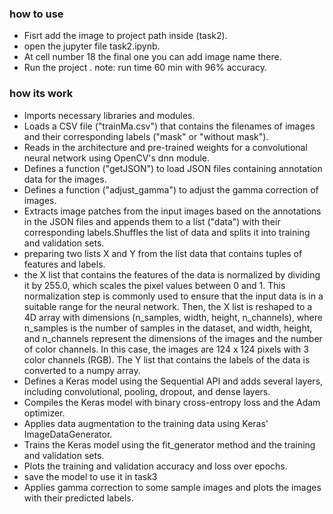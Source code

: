 ### how to use 
 
- Fisrt add the image to project path inside (task2).
- open the jupyter file task2.ipynb.
- At cell number 18 the final one you can add image name there.
- Run the project . 
note: run time 60 min with 96% accuracy. 

### how its work

- Imports necessary libraries and modules.
- Loads a CSV file ("trainMa.csv") that contains the filenames of images and their corresponding labels ("mask" or "without mask").
- Reads in the architecture and pre-trained weights for a convolutional neural network using OpenCV's dnn module.
- Defines a function ("getJSON") to load JSON files containing annotation data for the images.
- Defines a function ("adjust_gamma") to adjust the gamma correction of images.
- Extracts image patches from the input images based on the annotations in the JSON files and appends them to a list ("data") with their corresponding labels.Shuffles the list of data and splits it into training and validation sets.
- preparing two lists X and Y from the list data that contains tuples of features and labels.
- the X list that contains the features of the data is normalized by dividing it by 255.0, which scales the pixel values between 0 and 1. This normalization step is commonly used to ensure that the input data is in a suitable range for the neural network.
Then, the X list is reshaped to a 4D array with dimensions (n_samples, width, height, n_channels), where n_samples is the number of samples in the dataset, and width, height, and n_channels represent the dimensions of the images and the number of color channels. In this case, the images are 124 x 124 pixels with 3 color channels (RGB).
The Y list that contains the labels of the data is converted to a numpy array.
- Defines a Keras model using the Sequential API and adds several layers, including convolutional, pooling, dropout, and dense layers.
- Compiles the Keras model with binary cross-entropy loss and the Adam optimizer.
- Applies data augmentation to the training data using Keras' ImageDataGenerator.
- Trains the Keras model using the fit_generator method and the training and validation sets.
- Plots the training and validation accuracy and loss over epochs.
- save the model to use it in task3
- Applies gamma correction to some sample images and plots the images with their predicted labels.








